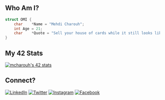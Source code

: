 ## **Who Am I?**

```c
struct OMI {
	char	*Name = "Mehdi Charouh";
	int	Age = 21;
	char	*Quote = "Sell your house of cards while it still looks like a castle";
}
```
## **My 42 Stats**

<a href="https://github.com/oakoudad/badge42"><img src="https://badge.mediaplus.ma/binary/mcharouh" alt="mcharouh's 42 stats" /></a>

##  **Connect?**

[![LinkedIn](https://img.shields.io/badge/linkedin-%230077B5.svg?&style=for-the-badge&logo=linkedin&logoColor=white&color=17182b)](https://www.linkedin.com/in/mehdi-charouh/) [![Twitter](https://img.shields.io/badge/twitter-%231DA1F2.svg?&style=for-the-badge&logo=twitter&logoColor=white&color=17182b)](https://twitter.com/mehdicharouh1) [![Instagram](https://img.shields.io/badge/instagram-%23E4405F.svg?&style=for-the-badge&logo=instagram&logoColor=white&color=17182b)](https://www.instagram.com/mehdicharouh/) [![Facebook](https://img.shields.io/badge/facebook-%231877F2.svg?&style=for-the-badge&logo=facebook&logoColor=white&color=17182b)](https://www.facebook.com/CharouhMehdi/)
